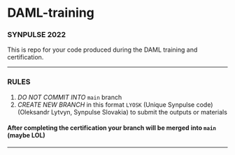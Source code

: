 # DAML-training
### SYNPULSE 2022

This is repo for your code produced during the DAML training and certification.
_______________________________________________________________________________
### __RULES__ 
1. _DO NOT COMMIT INTO_ `main` branch
2. _CREATE NEW BRANCH_ in this format `LYOSK` (Unique Synpulse code)
(Oleksandr Lytvyn, Synpulse Slovakia) to submit the outputs or materials


#### After completing the certification your branch will be merged into `main` (maybe LOL)
_______________________________________________________________________________
